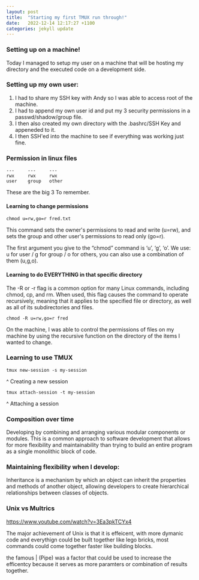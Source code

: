 ```yaml
---
layout: post
title:  "Starting my first TMUX run through!" 
date:   2022-12-14 12:17:27 +1100
categories: jekyll update
---
```


### Setting up on a machine!

Today I managed to setup my user on a machine that will be hosting my directory and the executed code on a development side. 

### Setting up my own user: 

1) I had to share my SSH key with Andy so I was able to access root of the machine. 
2) I had to append my own user id and put my 3 security permissions in a passwd/shadow/group file. 
3) I then also created my own directory with the .bashrc/SSH Key and appeneded to it. 
4) I then SSH'ed into the machine to see if everything was working just fine.

### Permission in linux files 

```
---     ---     ---
rwx     rwx     rwx
user    group   other
```

These are the big 3 To remember. 

#### Learning to change permissions 

```chmod u=rw,go=r fred.txt```

This command sets the owner's permissions to read and write (u=rw), and sets the group and other user's permissions to read only (go=r).

The first argument you give to the “chmod” command is ‘u’, ‘g’, ‘o’. We use: 
u for user / g for group / o for others, 
you can also use a combination of them (u,g,o). 

#### Learning to do EVERYTHING in that specific directory

The -R or -r flag is a common option for many Linux commands, including chmod, cp, and rm. When used, this flag causes the command to operate recursively, meaning that it applies to the specified file or directory, as well as all of its subdirectories and files.

```chmod -R u=rw,go=r fred```

On the machine, I was able to control the permissions of files on my machine by using the recursive function on the directory of the items I wanted to change. 

### Learning to use TMUX

```tmux new-session -s my-session```

^ Creating a new session 

```tmux attach-session -t my-session ```

^ Attaching a session 

### Composition over time 

Developing by combining and arranging various modular components or modules. This is a common approach to software development that allows for more flexibility and maintainability than trying to build an entire program as a single monolithic block of code.

### Maintaining flexibility when I develop: 

Inheritance is a mechanism by which an object can inherit the properties and methods of another object, allowing developers to create hierarchical relationships between classes of objects. 



### Unix vs Multrics

https://www.youtube.com/watch?v=3Ea3pkTCYx4

The major achievement of Unix is that it is effeicent, with more dymanic code and everythign could be built together like lego bricks, most commands could come together faster like building blocks. 

the famous | (Pipe) was a factor that could be used to increase the efficentcy because it serves as more paramters or combination of results together. 
